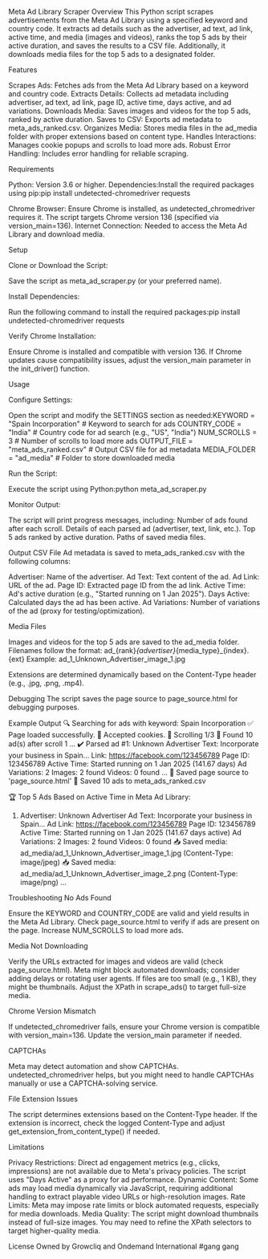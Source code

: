 Meta Ad Library Scraper
Overview
This Python script scrapes advertisements from the Meta Ad Library using a specified keyword and country code. It extracts ad details such as the advertiser, ad text, ad link, active time, and media (images and videos), ranks the top 5 ads by their active duration, and saves the results to a CSV file. Additionally, it downloads media files for the top 5 ads to a designated folder.

Features

Scrapes Ads: Fetches ads from the Meta Ad Library based on a keyword and country code.
Extracts Details: Collects ad metadata including advertiser, ad text, ad link, page ID, active time, days active, and ad variations.
Downloads Media: Saves images and videos for the top 5 ads, ranked by active duration.
Saves to CSV: Exports ad metadata to meta_ads_ranked.csv.
Organizes Media: Stores media files in the ad_media folder with proper extensions based on content type.
Handles Interactions: Manages cookie popups and scrolls to load more ads.
Robust Error Handling: Includes error handling for reliable scraping.


Requirements

Python: Version 3.6 or higher.
Dependencies:Install the required packages using pip:pip install undetected-chromedriver requests


Chrome Browser: Ensure Chrome is installed, as undetected_chromedriver requires it. The script targets Chrome version 136 (specified via version_main=136).
Internet Connection: Needed to access the Meta Ad Library and download media.


Setup

Clone or Download the Script:

Save the script as meta_ad_scraper.py (or your preferred name).


Install Dependencies:

Run the following command to install the required packages:pip install undetected-chromedriver requests




Verify Chrome Installation:

Ensure Chrome is installed and compatible with version 136. If Chrome updates cause compatibility issues, adjust the version_main parameter in the init_driver() function.




Usage

Configure Settings:

Open the script and modify the SETTINGS section as needed:KEYWORD = "Spain Incorporation"  # Keyword to search for ads
COUNTRY_CODE = "India"          # Country code for ad search (e.g., "US", "India")
NUM_SCROLLS = 3                 # Number of scrolls to load more ads
OUTPUT_FILE = "meta_ads_ranked.csv"  # Output CSV file for ad metadata
MEDIA_FOLDER = "ad_media"       # Folder to store downloaded media




Run the Script:

Execute the script using Python:python meta_ad_scraper.py




Monitor Output:

The script will print progress messages, including:
Number of ads found after each scroll.
Details of each parsed ad (advertiser, text, link, etc.).
Top 5 ads ranked by active duration.
Paths of saved media files.






Output
CSV File
Ad metadata is saved to meta_ads_ranked.csv with the following columns:

Advertiser: Name of the advertiser.
Ad Text: Text content of the ad.
Ad Link: URL of the ad.
Page ID: Extracted page ID from the ad link.
Active Time: Ad's active duration (e.g., "Started running on 1 Jan 2025").
Days Active: Calculated days the ad has been active.
Ad Variations: Number of variations of the ad (proxy for testing/optimization).

Media Files

Images and videos for the top 5 ads are saved to the ad_media folder.
Filenames follow the format: ad_{rank}_{advertiser}_{media_type}_{index}.{ext}
Example: ad_1_Unknown_Advertiser_image_1.jpg


Extensions are determined dynamically based on the Content-Type header (e.g., .jpg, .png, .mp4).

Debugging
The script saves the page source to page_source.html for debugging purposes.

Example Output
🔍 Searching for ads with keyword: Spain Incorporation
✅ Page loaded successfully.
🍪 Accepted cookies.
📜 Scrolling 1/3
🔎 Found 10 ad(s) after scroll 1
...
✔️ Parsed ad #1: Unknown Advertiser
   Text: Incorporate your business in Spain...
   Link: https://facebook.com/123456789
   Page ID: 123456789
   Active Time: Started running on 1 Jan 2025 (141.67 days)
   Ad Variations: 2
   Images: 2 found
   Videos: 0 found
...
📝 Saved page source to 'page_source.html'
📁 Saved 10 ads to meta_ads_ranked.csv

🏆 Top 5 Ads Based on Active Time in Meta Ad Library:
1. Advertiser: Unknown Advertiser
   Ad Text: Incorporate your business in Spain...
   Ad Link: https://facebook.com/123456789
   Page ID: 123456789
   Active Time: Started running on 1 Jan 2025 (141.67 days active)
   Ad Variations: 2
   Images: 2 found
   Videos: 0 found
📥 Saved media: ad_media/ad_1_Unknown_Advertiser_image_1.jpg (Content-Type: image/jpeg)
📥 Saved media: ad_media/ad_1_Unknown_Advertiser_image_2.png (Content-Type: image/png)
...


Troubleshooting
No Ads Found

Ensure the KEYWORD and COUNTRY_CODE are valid and yield results in the Meta Ad Library.
Check page_source.html to verify if ads are present on the page.
Increase NUM_SCROLLS to load more ads.

Media Not Downloading

Verify the URLs extracted for images and videos are valid (check page_source.html).
Meta might block automated downloads; consider adding delays or rotating user agents.
If files are too small (e.g., 1 KB), they might be thumbnails. Adjust the XPath in scrape_ads() to target full-size media.

Chrome Version Mismatch

If undetected_chromedriver fails, ensure your Chrome version is compatible with version_main=136. Update the version_main parameter if needed.

CAPTCHAs

Meta may detect automation and show CAPTCHAs. undetected_chromedriver helps, but you might need to handle CAPTCHAs manually or use a CAPTCHA-solving service.

File Extension Issues

The script determines extensions based on the Content-Type header. If the extension is incorrect, check the logged Content-Type and adjust get_extension_from_content_type() if needed.


Limitations

Privacy Restrictions: Direct ad engagement metrics (e.g., clicks, impressions) are not available due to Meta's privacy policies. The script uses "Days Active" as a proxy for ad performance.
Dynamic Content: Some ads may load media dynamically via JavaScript, requiring additional handling to extract playable video URLs or high-resolution images.
Rate Limits: Meta may impose rate limits or block automated requests, especially for media downloads.
Media Quality: The script might download thumbnails instead of full-size images. You may need to refine the XPath selectors to target higher-quality media.


License
Owned by Growcliq and Ondemand International
#gang gang
